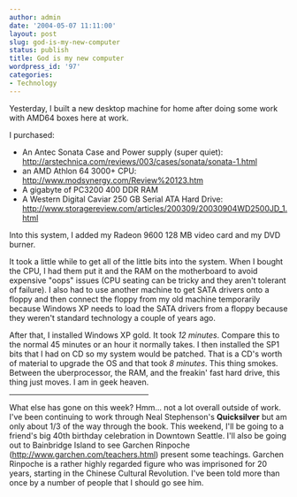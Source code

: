 ```yaml
---
author: admin
date: '2004-05-07 11:11:00'
layout: post
slug: god-is-my-new-computer
status: publish
title: God is my new computer
wordpress_id: '97'
categories:
- Technology
---
```

<P>Yesterday, I built a new desktop machine for home after doing some work with AMD64 boxes here at work.</P>I purchased: 
<UL><LI>An Antec Sonata Case and Power supply (super quiet): <A href="http://arstechnica.com/reviews/003/cases/sonata/sonata-1.html">http://arstechnica.com/reviews/003/cases/sonata/sonata-1.html</A> </LI><LI>an AMD Athlon 64 3000+ CPU: <A href="http://www.modsynergy.com/Review%20123.htm">http://www.modsynergy.com/Review%20123.htm</A> </LI><LI>A gigabyte of PC3200 400 DDR RAM</LI><LI>A Western Digital Caviar 250 GB Serial ATA Hard Drive: <A href="http://www.storagereview.com/articles/200309/20030904WD2500JD_1.html">http://www.storagereview.com/articles/200309/20030904WD2500JD_1.html</A></LI></UL><P>Into this system, I added my Radeon 9600 128 MB video card and my DVD burner.</P><P>It took a little while to get all of the little bits into the system. When I bought the CPU, I had them put it and the RAM on the motherboard to avoid expensive "oops" issues (CPU seating can be tricky and they aren't tolerant of failure). I also had to use another machine to get SATA drivers onto a floppy and then connect the floppy from my old machine temporarily because Windows XP needs to load the SATA drivers from a floppy because they weren't standard technology a couple of years ago.</P><P>After that, I installed Windows XP gold. It took <I>12 minutes</I>. Compare this to the normal 45 minutes or an hour it normally takes. I then installed the SP1 bits that I had on CD so my system would be patched. That is a CD's worth of material to upgrade the OS and that took <I>8 minutes</I>. This thing smokes. Between the uberprocessor, the RAM, and the freakin' fast hard drive, this thing just moves. I am in geek heaven.</P>
<HR width="50%">
<P>What else has gone on this week? Hmm... not a lot overall outside of work. I've been continuing to work through Neal Stephenson's <B>Quicksilver</B> but am only about 1/3 of the way through the book. This weekend, I'll be going to a friend's big 40th birthday celebration in Downtown Seattle. I'll also be going out to Bainbridge Island to see Garchen Rinpoche (<A href="http://www.garchen.com/teachers.html">http://www.garchen.com/teachers.html</A>) present some teachings. Garchen Rinpoche is a rather highly regarded figure who was imprisoned for 20 years, starting in the Chinese Cultural Revolution. I've been told more than once by a number of people that I should go see him.</P>
